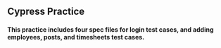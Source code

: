 ## Cypress Practice
#### This practice includes four spec files for login test cases, and adding employees, posts, and timesheets test cases. 
